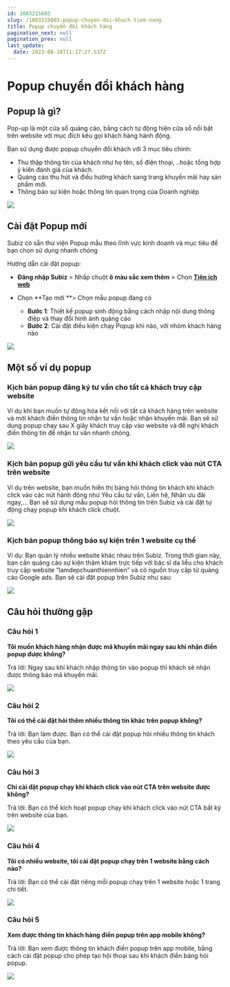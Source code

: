 ```yaml
---
id: 1083215603
slug: /1083215603-popup-chuyen-doi-khach-tiem-nang
title: Popup chuyển đổi khách hàng
pagination_next: null
pagination_prev: null
last_update:
  date: 2023-08-18T11:17:27.537Z
---
```


# Popup chuyển đổi khách hàng



## Popup là gì?


Pop-up là một cửa sổ quảng cáo, bằng cách tự động hiện cửa sổ nổi bật trên website với mục đích kêu gọi khách hàng hành động. 



Bạn sử dụng được popup chuyển đổi khách với 3 mục tiêu chính:

- Thu thập thông tin của khách như họ tên, số điện thoại, ..hoặc tổng hợp ý kiến đánh giá của khách.
- Quảng cáo thu hút và điều hướng khách sang trang khuyến mãi hay sản phẩm mới.
- Thông báo sự kiện hoặc thông tin quan trọng của Doanh nghiệp


![](https://vcdn.subiz-cdn.com/file/a845e4a9b9271bd4b0e4a8abe6d017881cde888c4a576ff918bedb76efc85fe3_acpxkgumifuoofoosble)

## Cài đặt Popup mới


Subiz có sẵn thư viện Popup mẫu theo lĩnh vực kinh doanh và mục tiêu để bạn chọn sử dụng nhanh chóng



Hướng dẫn cài đặt popup:

- **Đăng nhập Subiz** > Nhấp chuột **ô màu sắc xem thêm** > Chọn **[Tiện ích web](https://app.subiz.com.vn/web_plugin)**
- Chọn **Tạo mới **> Chọn mẫu popup đang có

    - **Bước 1**: Thiết kế popup sinh động bằng cách nhập nội dung thông điệp và thay đổi hình ảnh quảng cáo
    - **Bước 2**: Cài đặt điều kiện chạy Popup khi nào, với nhóm khách hàng nào




![](https://vcdn.subiz-cdn.com/file/dcfd36adaa8bec81f20ebb64848b15133f91c9dc87bead25d6249d3d4ece7df6_acpxkgumifuoofoosble)

## Một số ví dụ popup

### Kịch bản popup đăng ký tư vấn cho tất cả khách truy cập website


Ví dụ khi bạn muốn tự động hóa kết nối với tất cả khách hàng trên website và mời khách điền thông tin nhận tư vấn hoặc nhận khuyến mãi. Bạn sẽ sử dụng popup chạy sau X giây khách truy cập vào website và đề nghị khách điền thông tin để nhận tư vấn nhanh chóng.




![](https://vcdn.subiz-cdn.com/file/8fb76187b1a3d6dbb4b59c06de3a46398caa715df1a5c88967b568ec8dba86aa_acpxkgumifuoofoosble)





### Kịch bản popup gửi yêu cầu tư vấn khi khách click vào nút CTA trên website


Ví dụ trên website, bạn muốn hiển thị bảng hỏi thông tin khách khi khách click vào các nút hành động như Yêu cầu tư vấn, Liên hệ, Nhận ưu đãi ngay,... Bạn sẽ sử dụng mẫu popup hỏi thông tin trên Subiz và cài đặt tự động chạy popup khi khách click chuột.




![](https://vcdn.subiz-cdn.com/file/85acaf68614d4987bdbb31261f0e6d995789802b3dfd78878827f523cb5b5bae_acpxkgumifuoofoosble)

### Kịch bản popup thông báo sự kiện trên 1 website cụ thể


Ví dụ: Bạn quản lý nhiều website khác nhau trên Subiz. Trong thời gian này, bạn cần quảng cáo sự kiện thăm khám trực tiếp với bác sĩ da liễu cho khách truy cập website “lamdepchuanthiennhien” và có nguồn truy cập từ quảng cáo Google ads. Bạn sẽ cài đặt popup trên Subiz như sau:


![](https://vcdn.subiz-cdn.com/file/94b81d1e338cca4ee596eb0ccfccddc18c426662761d29c5995cb233a41f98ec_acpxkgumifuoofoosble)



## Câu hỏi thường gặp

### Câu hỏi 1


**Tôi muốn khách hàng nhận được mã khuyến mãi ngay sau khi nhận điền popup được không?**

Trả lời: Ngay sau khi khách nhập thông tin vào popup thì khách sẽ nhận được thông báo mã khuyến mãi. 


![](https://vcdn.subiz-cdn.com/file/0b19ee90e2ae985262b630233cbcdaac86c20e9b2b90a2ab79afbca81af4bb3f_acpxkgumifuoofoosble)



### Câu hỏi 2


**Tôi có thể cài đặt hỏi thêm nhiều thông tin khác trên popup không?**

Trả lời: Bạn làm được. Bạn có thể cài đặt popup hỏi nhiều thông tin khách theo yêu cầu của bạn.


![](https://vcdn.subiz-cdn.com/file/2ea3ed3675cf34d86792d35665ad85d3246ba745d9f3724f17f327a63197c1cf_acpxkgumifuoofoosble)









### Câu hỏi 3


**Chỉ cài đặt popup chạy khi khách click vào nút CTA trên website được không?**



Trả lời: Bạn có thể kích hoạt popup chạy khi khách click vào nút CTA bất kỳ trên website của bạn.


![](https://vcdn.subiz-cdn.com/file/951f163f307704f7bc4a771f5758a23a068056e29135af4c4da0bf17c598ca34_acpxkgumifuoofoosble)

### Câu hỏi 4


**Tôi có nhiều website, tôi cài đặt popup chạy trên 1 website bằng cách nào?**



Trả lời: Bạn có thể cài đặt riêng mỗi popup chạy trên 1 website hoặc 1 trang chi tiết.




![](https://vcdn.subiz-cdn.com/file/8acd20a70e252732223ffa8f9ad1b7288cbda49c920d1108fd214e86e299fbab_acpxkgumifuoofoosble)

### Câu hỏi 5


**Xem được thông tin khách hàng điền popup trên app mobile không?**



Trả lời: Bạn xem được thông tin khách điền popup trên app mobile, bằng cách cài đặt popup cho phép tạo hội thoại sau khi khách điền bảng hỏi popup.


![](https://vcdn.subiz-cdn.com/file/ce3f5e4a7a7036fb00e45f7b4595c5c032a11cf02642beef38e66aacf16f2c3b_acpxkgumifuoofoosble)